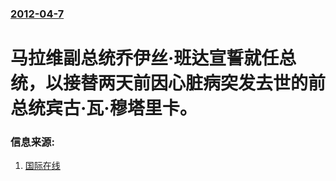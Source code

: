 ### [2012-04-7](/news/2012/04/7/index.md)

##### 
# 马拉维副总统乔伊丝·班达宣誓就任总统，以接替两天前因心脏病突发去世的前总统宾古·瓦·穆塔里卡。




### 信息来源:

1. [国际在线](http://gb.cri.cn/27824/2012/04/08/2625s3632500.htm)
